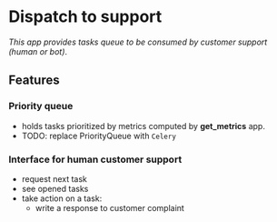 # Dispatch to support
*This app provides tasks queue to be consumed by customer support (human or bot)*.

## Features

### Priority queue
- holds tasks prioritized by metrics computed by **get_metrics** app.
- TODO: replace PriorityQueue with `Celery`

### Interface for human customer support
* request next task
* see opened tasks
* take action on a task:
    * write a response to customer complaint